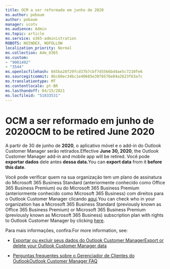 ```yaml
---
title: OCM a ser reformado em junho de 2020
ms.author: pebaum
author: pebaum
manager: scotv
ms.audience: Admin
ms.topic: article
ms.service: o365-administration
ROBOTS: NOINDEX, NOFOLLOW
localization_priority: Normal
ms.collection: Adm_O365
ms.custom:
- "9001492"
- "3544"
ms.openlocfilehash: 045ba28f29fcd37b7cbf7d5566bd4ae5c7210fe6
ms.sourcegitcommit: 8bc60ec34bc1e40685e3976576e04a2623f63a7c
ms.translationtype: MT
ms.contentlocale: pt-BR
ms.lasthandoff: 04/15/2021
ms.locfileid: "51833531"
---
```

# <a name="ocm-to-be-retired-june-2020"></a><span data-ttu-id="3bc08-102">OCM a ser reformado em junho de 2020</span><span class="sxs-lookup"><span data-stu-id="3bc08-102">OCM to be retired June 2020</span></span>


<span data-ttu-id="3bc08-103">A partir de 30 de junho de **2020**, o aplicativo móvel e o add-in do Outlook Customer Manager serão retirados.</span><span class="sxs-lookup"><span data-stu-id="3bc08-103">Effective **June 30, 2020**, the Outlook Customer Manager add-in and mobile app will be retired.</span></span> <span data-ttu-id="3bc08-104">Você pode **exportar dados** dele antes **dessa data.**</span><span class="sxs-lookup"><span data-stu-id="3bc08-104">You can  **export data**  from it  **before this date**.</span></span>  

<span data-ttu-id="3bc08-105">Você pode verificar quem na sua organização tem um plano de assinatura do Microsoft 365 Business Standard (anteriormente conhecido como Office 365 Business Premium) ou do Microsoft 365 Business Premium (anteriormente conhecido como Microsoft 365 Business) com direitos para o Outlook Customer Manager clicando [aqui](https://admin.microsoft.com/AdminPortal/Home?ref=/users).</span><span class="sxs-lookup"><span data-stu-id="3bc08-105">You can check who in your organization has a Microsoft 365 Business Standard (previously known as Office 365 Business Premium) or Microsoft 365 Business Premium (previously known as Microsoft 365 Business) subscription plan with rights to Outlook Customer Manager by clicking [here](https://admin.microsoft.com/AdminPortal/Home?ref=/users).</span></span>

<span data-ttu-id="3bc08-106">Para mais informações, confira:</span><span class="sxs-lookup"><span data-stu-id="3bc08-106">For more information, see:</span></span>

- [<span data-ttu-id="3bc08-107">Exportar ou excluir seus dados do Outlook Customer Manager</span><span class="sxs-lookup"><span data-stu-id="3bc08-107">Export or delete your Outlook Customer Manager data</span></span>](https://support.office.com/article/1a421cb4-e8de-4b44-bfb8-710b92820439)

- [<span data-ttu-id="3bc08-108">Perguntas frequentes sobre o Gerenciador de Clientes do Outlook</span><span class="sxs-lookup"><span data-stu-id="3bc08-108">Outlook Customer Manager FAQ</span></span>](https://techcommunity.microsoft.com/t5/outlook-customer-manager/faq-frequently-asked-questions-about-outlook-customer-manager/m-p/29680)
